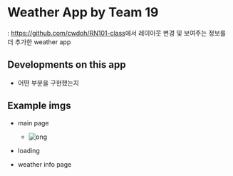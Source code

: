 # Weather App by Team 19
: <https://github.com/cwdoh/RN101-class>에서 레이아웃 변경 및 보여주는 정보를 더 추가한 weather app

## Developments on this app
- 어떤 부분을 구현했는지

## Example imgs
- main page
  - ![ong](https://www.google.com/url?sa=i&source=images&cd=&ved=2ahUKEwiAnt3E1d_iAhVsEqYKHbz_AJYQjRx6BAgBEAU&url=https%3A%2F%2Fchannels.vlive.tv%2FEF0205%2Fceleb%2F1.10235009&psig=AOvVaw3nsnss-cuoNW39oIeSXf3C&ust=1560281997017834 "osw")

- loading

- weather info page
